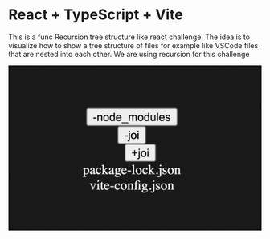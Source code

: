 # React + TypeScript + Vite

This is a func Recursion tree structure like react challenge. 
The idea is to visualize how to show a tree structure of files for example like VSCode files that are nested into each other.
We are using recursion for this challenge

![Alt text](src/assets/sc.png)